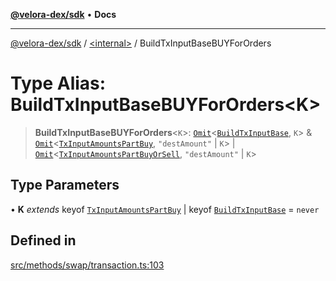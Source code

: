 [**@velora-dex/sdk**](../../README.md) • **Docs**

***

[@velora-dex/sdk](../../globals.md) / [\<internal\>](../README.md) / BuildTxInputBaseBUYForOrders

# Type Alias: BuildTxInputBaseBUYForOrders\<K\>

> **BuildTxInputBaseBUYForOrders**\<`K`\>: [`Omit`](Omit.md)\<[`BuildTxInputBase`](BuildTxInputBase.md), `K`\> & [`Omit`](Omit.md)\<[`TxInputAmountsPartBuy`](TxInputAmountsPartBuy.md), `"destAmount"` \| `K`\> \| [`Omit`](Omit.md)\<[`TxInputAmountsPartBuyOrSell`](TxInputAmountsPartBuyOrSell.md), `"destAmount"` \| `K`\>

## Type Parameters

• **K** *extends* keyof [`TxInputAmountsPartBuy`](TxInputAmountsPartBuy.md) \| keyof [`BuildTxInputBase`](BuildTxInputBase.md) = `never`

## Defined in

[src/methods/swap/transaction.ts:103](https://github.com/paraswap/paraswap-sdk/blob/master/src/methods/swap/transaction.ts#L103)
